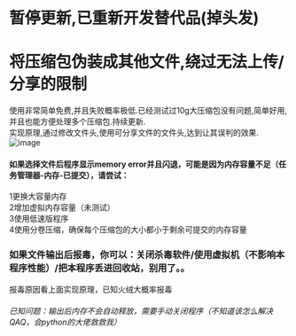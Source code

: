 # 暂停更新,已重新开发替代品(掉头发)
# 将压缩包伪装成其他文件,绕过无法上传/分享的限制
使用非常简单免费,并且失败概率极低.已经测试过10g大压缩包没有问题,简单好用,并且也能方便处理多个压缩包.持续更新.       
实现原理,通过修改文件头,使用可分享文件的文件头,达到让其误判的效果.       
![image](https://user-images.githubusercontent.com/73635883/163315370-244df2c6-3651-4b70-8374-632030829b00.png)
#### 如果选择文件后程序显示memory error并且闪退，可能是因为内存容量不足（任务管理器-内存-已提交），请尝试：     
1更换大容量内存     
2增加虚拟内存容量（未测试）     
3使用低速版程序     
4使用分卷压缩，确保每个压缩包的大小都小于剩余可提交的内存容量     
### 如果文件输出后报毒，你可以：关闭杀毒软件/使用虚拟机（不影响本程序性能）/把本程序丢进回收站，别用了。。       
报毒原因看上面实现原理，已知火绒大概率报毒
###### 已知问题：输出后内存不会自动释放，需要手动关闭程序（不知道该怎么解决QAQ，会python的大佬救救我）
